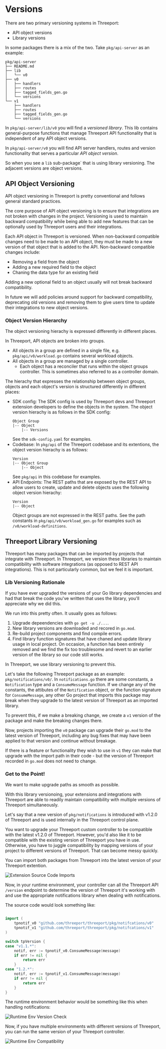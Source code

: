 # Versions

There are two primary versioning systems in Threeport:

* API object versions
* Library versions

In some packages there is a mix of the two.  Take `pkg/api-server` as an
example:

```
pkg/api-server
├── README.md
├── lib
│   └── v0
├── v0
│   ├── handlers
│   ├── routes
│   ├── tagged_fields_gen.go
│   └── versions
└── v1
    ├── handlers
    ├── routes
    ├── tagged_fields_gen.go
    └── versions
```

In `pkg/api-server/lib/v0` you will find a *versioned library*.  This lib contains
general-purpose functions that manage Threeport API functionality that is
independent of any API object versions.

In `pkg/api-server/v0` you will find API server handlers, routes and version
functionality that serves a particular *API object version*.

So when you see a `lib` sub-package` that is using library versioning.  The
adjacent versions are object versions.

## API Object Versioning

API object versioning in Threeport is pretty conventional and follows general
standard practices.

The core purpose of API object versioning is to ensure that integrations are not
broken with changes in the project.  Versioning is used to maintain backward
compatibility while being able to add new features that can be optionally used
by Threeport users and their integrations.

Each API object in Threeport is versioned.  When non-backward compatible changes
need to be made to an API object, they must be made to a new version of that
object that is  added to the API.  Non-backward compatible changes include:

* Removing a field from the object
* Adding a new required field to the object
* Chaning the data type for an existing field

Adding a new optional field to an object usually will not break backward
compatibility.

In future we will add policies around support for backward compatibility,
deprecating old versions and removing them to give users time to update their
integrations to new object versions.

### Object Version Hierarchy

The object versioning hierachy is expressed differently in different places.

In Threeport, API objects are broken into groups.

* All objects in a group are defined in a single file, e.g.
  `pkg/api/v0/workload.go` contains several workload objects.
* All objects in a group are managed by a single controller.
    * Each object has a reconciler that runs within the object groups
      controller.  This is sometimes also referred to as a controller domain.

The hierachy that expresses the relationship between object groups, objects and
each object's version is structured differently in different places:

* SDK config: The SDK config is used by Threeport devs and Threeport extension
  developers to define the objects in the system.  The object version hierachy
  is as follows in the SDK config:
  ```
  Object Group
  |-- Object
      |-- Versions
  ```
  See the `sdk-config.yaml` for examples.
* Codebase: In `pkg/api` of the Threeport codebase and its extentions, the object
  version hierachy is as follows:
  ```
  Version
  |-- Object Group
      |-- Object
  ```
  See `pkg/api` in this codebase for examples.
* API Endpoints: The REST paths that are exposed by the REST API to allow users to
  create, update and delete objects uses the following object version hierachy:
  ```
  Version
  |-- Object
  ```
  Object groups are not expressed in the REST paths.  See the path constants in
  `pkg/api/v0/workload_gen.go` for examples such as `/v0/workload-definitions`.

## Threeport Library Versioning

Threeport has many packages that can be imported by projects that integrate with
Threeport.  In Threeport, we version these libraries to maintain compatibility
with software integrations (as opposed to REST API integrations).  This is not
particularly common, but we feel it is important.

### Lib Versioning Rationale

If you have ever upgraded the versions of your Go library dependencies and had
that break the code you've written that uses the library, you'll appreciate why
we did this.

We run into this pretty often.  It usually goes as follows:

1. Upgrade depeendencies with `go get -u ./...`.
1. New library versions are downloaded and recored in `go.mod`.
1. Re-build project components and find compile errors.
1. Find library function signatures that have chaned and update library usage in
   local project.  On occasion, a function has been entirely removed and we find
   the fix too troublesome and revert to an earlier version of the library so
   our code still works.

In Threeport, we use library versioning to prevent this.

Let's take the following Threeport package as an example:
`pkg/notifications/v0/`.  In `notifications.go` there are some constants, a
`Notification` type and a `ConsumeMessage` function.  If we change any of the
constants, the attibutes of the `Notification` object, or the function signature
for `ConsumeMessage`, any other Go project that imports this package may
break when they upgrade to the latest version of Threeport as an imported
library.

To prevent this, if we make a breaking change, we create a `v1` version of the
package and make the breaking changes there.

Now, projects importing the `v0` package can upgrade their `go.mod` to the
latest version of Threeport, including any bug fixes that may have been applied
to that version and continue without breakage.

If there is a feature or functionality they wish to use in `v1` they can make
that upgrade with the import path in their code - but the version of Threeport
recorded in `go.mod` does not need to change.

### Get to the Point!

We want to make upgrade paths as smooth as possible.

With this library versionoing, your extensions and integrations with Threeport
are able to readily maintain compatibility with multiple versions of Threeport
simultaneously.

Let's say that a new version of `pkg/notifications` is introduced with v1.2.0 of
Threeport and is used internally in the Threeport control plane.

You want to upgrade your Threeport custom controller to be compatible with the
latest v1.2.0 of Threeport.  However, you'd also like it to be compatible with
the existing version of Threeport you have in use.  Otherwise, you have
to juggle compatibility by mapping versions of your project to different
versions of Threeport.  That can become messy quickly.

You can import both packages from Threeport into the latest version of your
Threeport extention.

![Extension Source Code Imports](img/ThreeportLibVersioningImports.png)

Now, in your runtime environment, your controller can all the Threeport API
`/version` endpoint to determine the version of Threeport it's working with and
use the appropriate notifications library when dealing with notifications.

The source code would look something like:

```go

import (
	tpnotif_v0 "github.com/threeport/threeport/pkg/notifcations/v0"
	tpnotif_v1 "github.com/threeport/threeport/pkg/notifcations/v1"
)

switch tpVersion {
case "v1.1.*":
	notif, err := tpnotif_v0.ConsumeMessage(message)
	if err != nil {
		return err
	}
case "1.2.*":
	notif, err := tpnotif_v1.ConsumeMessage(message)
	if err != nil {
		return err
	}
}
```

The runtime environment behavior would be something like this when handling
notifications:

![Runtime Env Version Check](img/ThreeportLibVersioningVersionCheck.png)

Now, if you have multiple environments with different versions of Threeport, you
can run the same version of your Threeport controller.

![Runtime Env Compatibility](img/ThreeportLibVersioningEnvCompatibility.png)

